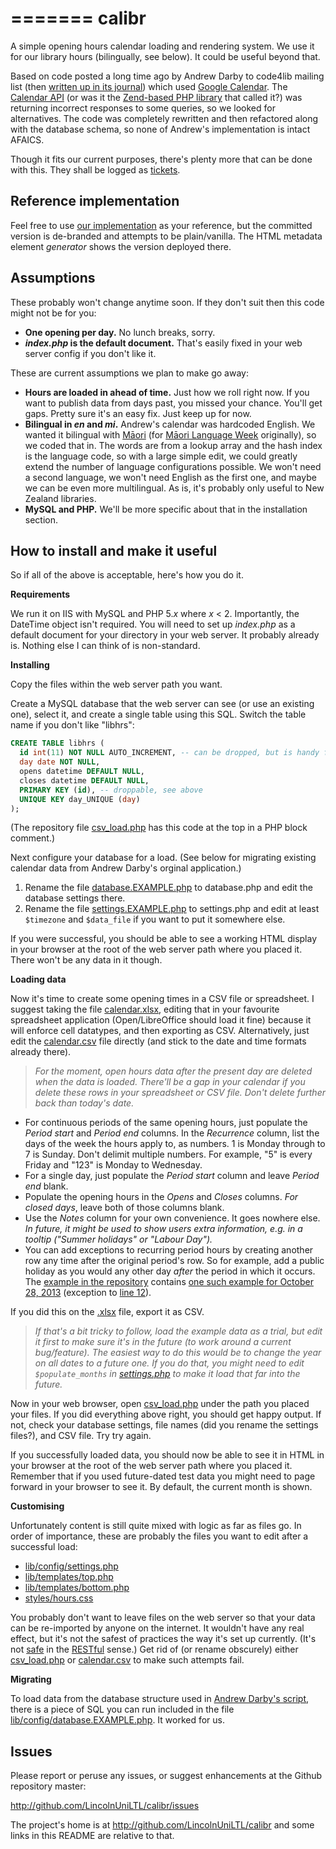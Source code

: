 =======
calibr
======
A simple opening hours calendar loading and rendering system. We use it for our library hours (bilingually, see below). It could be useful beyond that.

Based on code posted a long time ago by Andrew Darby to code4lib mailing list (then [written up in its journal](http://journal.code4lib.org/articles/46)) which used [Google Calendar](http://calendar.google.com). The [Calendar API](http://developers.google.com/google-apps/calendar/) (or was it the [Zend-based PHP library](http://framework.zend.com/manual/1.12/en/zend.gdata.html) that called it?) was returning incorrect responses to some queries, so we looked for alternatives. The code was completely rewritten and then refactored along with the database schema, so none of Andrew's implementation is intact AFAICS.

Though it fits our current purposes, there's plenty more that can be done with this. They shall be logged as [tickets](issues).

Reference implementation
---------------------
Feel free to use [our implementation](http://library2.lincoln.ac.nz/hours) as your reference, but the committed version is de-branded and attempts to be plain/vanilla. The HTML metadata element _generator_ shows the version deployed there.

Assumptions
------------
These probably won't change anytime soon. If they don't suit then this code might not be for you:

* **One opening per day.** No lunch breaks, sorry.
* **_index.php_ is the default document.** That's easily fixed in your web server config if you don't like it.

These are current assumptions we plan to make go away:

* **Hours are loaded in ahead of time.** Just how we roll right now. If you want to publish data from days past, you missed your chance. You'll get gaps. Pretty sure it's an easy fix. Just keep up for now.
* **Bilingual in _en_ and _mi_.** Andrew's calendar was hardcoded English. We wanted it bilingual with [Māori](http://en.wikipedia.org/wiki/M%C4%81ori_language) (for [Māori Language Week](http://www.nzhistory.net.nz/culture/maori-language-week) originally), so we coded that in. The words are from a lookup array and the hash index is the language code, so with a large simple edit, we could greatly extend the number of language configurations possible. We won't need a second language, we won't need English as the first one, and maybe we can be even more multilingual. As is, it's probably only useful to New Zealand libraries.
* **MySQL and PHP.** We'll be more specific about that in the installation section.

How to install and make it useful
--------------
So if all of the above is acceptable, here's how you do it.

**Requirements**

We run it on IIS with MySQL and PHP 5._x_ where _x_ < 2. Importantly, the DateTime object isn't required. You will need to set up _index.php_ as a default document for your directory in your web server. It probably already is. Nothing else I can think of is non-standard.

**Installing**

Copy the files within the web server path you want.

Create a MySQL database that the web server can see (or use an existing one), select it, and create a single table using this SQL. Switch the table name if you don't like "libhrs":

```SQL
CREATE TABLE libhrs (
  id int(11) NOT NULL AUTO_INCREMENT, -- can be dropped, but is handy for debugging
  day date NOT NULL,
  opens datetime DEFAULT NULL,
  closes datetime DEFAULT NULL,
  PRIMARY KEY (id), -- droppable, see above
  UNIQUE KEY day_UNIQUE (day)
);
```

(The repository file [csv_load.php](csv_load.php) has this code at the top in a PHP block comment.)

Next configure your database for a load. (See below for migrating existing calendar data from Andrew Darby's orginal application.)

1. Rename the file [database.EXAMPLE.php](lib/config/database.EXAMPLE.php) to database.php and edit the database settings there.
1. Rename the file [settings.EXAMPLE.php](lib/config/settings.EXAMPLE.php) to settings.php and edit at least `$timezone` and `$data_file` if you want to put it somewhere else.

If you were successful, you should be able to see a working HTML display in your browser at the root of the web server path where you placed it. There won't be any data in it though.

**Loading data**

Now it's time to create some opening times in a CSV file or spreadsheet. I suggest taking the file [calendar.xlsx](calendar.xlsx), editing that in your favourite spreadsheet application (Open/LibreOffice should load it fine) because it will enforce cell datatypes, and then exporting as CSV. Alternatively, just edit the [calendar.csv](calendar.csv) file directly (and stick to the date and time formats already there).

> _For the moment, open hours data after the present day are deleted when the data is loaded. There'll be a gap in your calendar if you delete these rows in your spreadsheet or CSV file. Don't delete further back than today's date._

* For continuous periods of the same opening hours, just populate the _Period start_ and _Period end_ columns. In the _Recurrence_ column, list the days of the week the hours apply to, as numbers. 1 is Monday through to 7 is Sunday. Don't delimit multiple numbers. For example, "5" is every Friday and "123" is Monday to Wednesday.
* For a single day, just populate the _Period start_ column and leave _Period end_ blank.
* Populate the opening hours in the _Opens_ and _Closes_ columns. _For closed days_, leave both of those columns blank.
* Use the _Notes_ column for your own convenience. It goes nowhere else. _In future, it might be used to show users extra information, e.g. in a tooltip ("Summer holidays" or "Labour Day")._
* You can add exceptions to recurring period hours by creating another row any time after the original period's row. So for example, add a public holiday as you would any other day _after_ the period in which it occurs. The [example in the repository](calendar.csv) contains [one such example for October 28, 2013](calendar.csv#l19) (exception to [line 12](calendar.csv#l13)).

If you did this on the [.xlsx](calendar.xlsx) file, export it as CSV.

> _If that's a bit tricky to follow, load the example data as a trial, but edit it first to make sure it's in the future (to work around a current bug/feature). The easiest way to do this would be to change the year on all dates to a future one. If you do that, you might need to edit `$populate_months` in [settings.php](lib/config/settings.EXAMPLE.php) to make it load that far into the future._

Now in your web browser, open [csv_load.php](csv_load.php) under the path you placed your files. If you did everything above right, you should get happy output. If not, check your database settings, file names (did you rename the settings files?), and CSV file. Try try again.

If you successfully loaded data, you should now be able to see it in HTML in your browser at the root of the web server path where you placed it. Remember that if you used future-dated test data you might need to page forward in your browser to see it. By default, the current month is shown.

**Customising**

Unfortunately content is still quite mixed with logic as far as files go. In order of importance, these are probably the files you want to edit after a successful load:

* [lib/config/settings.php](lib/config/settings.EXAMPLE.php)
* [lib/templates/top.php](lib/templates/top.php)
* [lib/templates/bottom.php](lib/templates/bottom.php)
* [styles/hours.css](styles/hours.css)

You probably don't want to leave files on the web server so that your data can be re-imported by anyone on the internet. It wouldn't have any real effect, but it's not the safest of practices the way it's set up currently. (It's not [safe](http://en.wikipedia.org/wiki/Hypertext_Transfer_Protocol#Safe_methods) in the [RESTful](http://en.wikipedia.org/wiki/Representational_state_transfer) sense.) Get rid of (or rename obscurely) either [csv_load.php](csv_load.php) or [calendar.csv](calendar.csv) to make such attempts fail.

**Migrating**

To load data from the database structure used in [Andrew Darby's script](http://journal.code4lib.org/articles/46), there is a piece of SQL you can run included in the file [lib/config/database.EXAMPLE.php](lib/config/database.EXAMPLE.php). It worked for us.

Issues
----------
Please report or peruse any issues, or suggest enhancements at the Github repository master:

<http://github.com/LincolnUniLTL/calibr/issues>

The project's home is at <http://github.com/LincolnUniLTL/calibr> and some links in this README are relative to that.

